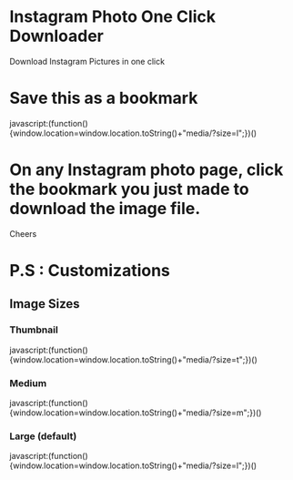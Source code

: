 # Instagram Photo One Click Downloader
Download Instagram Pictures in one click

# Save this as a bookmark
javascript:(function() {window.location=window.location.toString()+"media/?size=l";})()

# On any Instagram photo page, click the bookmark you just made to download the image file.

Cheers


# P.S : Customizations
## Image Sizes
### Thumbnail
javascript:(function() {window.location=window.location.toString()+"media/?size=t";})()

### Medium
javascript:(function() {window.location=window.location.toString()+"media/?size=m";})()

### Large (default)
javascript:(function() {window.location=window.location.toString()+"media/?size=l";})()
